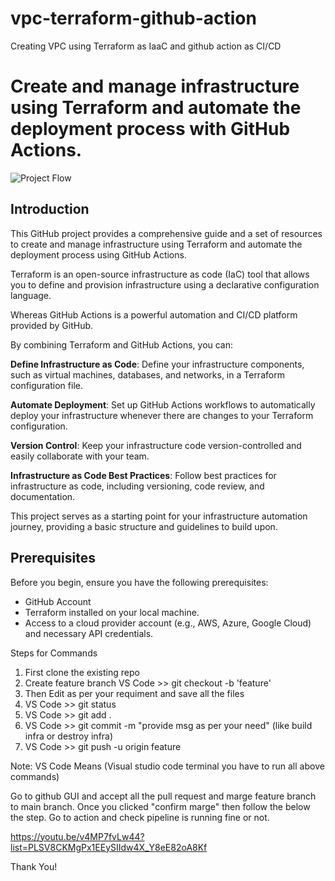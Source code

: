 # vpc-terraform-github-action
Creating VPC using Terraform as IaaC and github action as CI/CD

# Create and manage infrastructure using Terraform and automate the deployment process with GitHub Actions.

![Project Flow](https://github.com/gauri17-pro/vpc-terraform-github-actions/assets/60473255/0e09102c-2949-4576-be43-39900a2c1a95)
 
 ## Introduction 
 This GitHub project provides a comprehensive guide and a set of resources to create and manage infrastructure using Terraform and automate the deployment process using GitHub Actions. 
 
 Terraform is an open-source infrastructure as code (IaC) tool that allows you to define and provision infrastructure using a declarative configuration language. 
 
 Whereas GitHub Actions is a powerful automation and CI/CD platform provided by GitHub.

 
By combining Terraform and GitHub Actions, you can:

**Define Infrastructure as Code**: Define your infrastructure components, such as virtual machines, databases, and networks, in a Terraform configuration file.

**Automate Deployment**: Set up GitHub Actions workflows to automatically deploy your infrastructure whenever there are changes to your Terraform configuration.

**Version Control**: Keep your infrastructure code version-controlled and easily collaborate with your team.

**Infrastructure as Code Best Practices**: Follow best practices for infrastructure as code, including versioning, code review, and documentation.

This project serves as a starting point for your infrastructure automation journey, providing a basic structure and guidelines to build upon.

## Prerequisites
Before you begin, ensure you have the following prerequisites:

* GitHub Account
* Terraform installed on your local machine.
* Access to a cloud provider account (e.g., AWS, Azure, Google Cloud) and necessary API credentials.

Steps for Commands
1) First clone the existing repo
2) Create feature branch VS Code >> git checkout -b 'feature'
3) Then Edit as per your requiment and save all the files
4) VS Code >> git status
5) VS Code >> git add .
6) VS Code >> git commit -m "provide msg as per your need" (like build infra or destroy infra)
7) VS Code >> git push -u origin feature

Note: VS Code Means (Visual studio code terminal you have to run all above commands)

Go to github GUI and accept all the pull request and marge feature branch to main branch. Once you clicked "confirm marge" then follow the below the step. 
Go to action and check pipeline is running fine or not.

https://youtu.be/v4MP7fvLw44?list=PLSV8CKMgPx1EEySIIdw4X_Y8eE82oA8Kf

Thank You!
